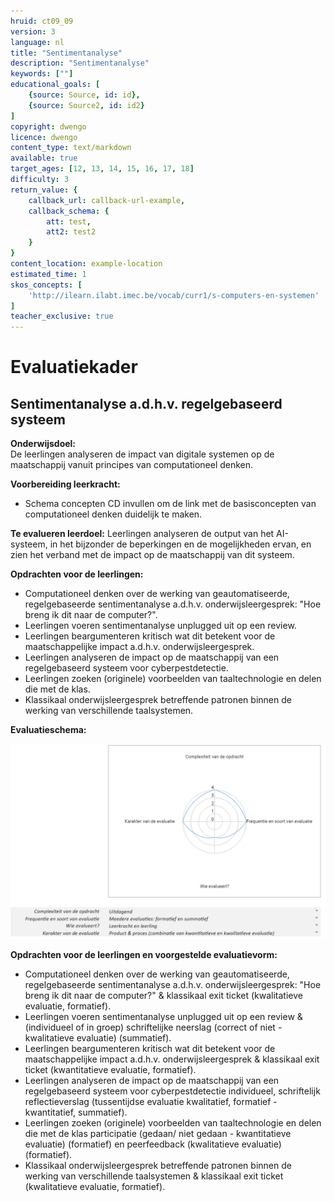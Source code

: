 ```yaml
---
hruid: ct09_09
version: 3
language: nl
title: "Sentimentanalyse"
description: "Sentimentanalyse"
keywords: [""]
educational_goals: [
    {source: Source, id: id}, 
    {source: Source2, id: id2}
]
copyright: dwengo
licence: dwengo
content_type: text/markdown
available: true
target_ages: [12, 13, 14, 15, 16, 17, 18]
difficulty: 3
return_value: {
    callback_url: callback-url-example,
    callback_schema: {
        att: test,
        att2: test2
    }
}
content_location: example-location
estimated_time: 1
skos_concepts: [
    'http://ilearn.ilabt.imec.be/vocab/curr1/s-computers-en-systemen'
]
teacher_exclusive: true
---
```


# Evaluatiekader

## Sentimentanalyse a.d.h.v. regelgebaseerd systeem 

**Onderwijsdoel:**<br>
De leerlingen analyseren de impact van digitale systemen op de maatschappij vanuit principes van computationeel denken.

**Voorbereiding leerkracht:** 
- Schema concepten CD invullen om de link met de basisconcepten van computationeel denken duidelijk te maken.

**Te evalueren leerdoel:** Leerlingen analyseren de output van het AI-systeem, in het bijzonder de beperkingen en de mogelijkheden ervan, en zien het verband met de impact op de maatschappij van dit systeem. 

**Opdrachten voor de leerlingen:**
- Computationeel denken over de werking van geautomatiseerde, regelgebaseerde sentimentanalyse a.d.h.v. onderwijsleergesprek: "Hoe breng ik dit naar de computer?".
- Leerlingen voeren sentimentanalyse unplugged uit op een review.
- Leerlingen beargumenteren kritisch wat dit betekent voor de maatschappelijke impact a.d.h.v. onderwijsleergesprek.
- Leerlingen analyseren de impact op de maatschappij van een regelgebaseerd systeem voor cyberpestdetectie.
- Leerlingen zoeken (originele) voorbeelden van taaltechnologie en delen die met de klas.
- Klassikaal onderwijsleergesprek betreffende patronen binnen de werking van verschillende taalsystemen.

**Evaluatieschema:**

![spindiagranm sentimentanalyse](embed/spinsentiment.png)

**Opdrachten voor de leerlingen en voorgestelde evaluatievorm:**
- Computationeel denken over de werking van geautomatiseerde, regelgebaseerde sentimentanalyse a.d.h.v. onderwijsleergesprek: "Hoe breng ik dit naar de computer?" & klassikaal exit ticket (kwalitatieve evaluatie, formatief).
- Leerlingen voeren sentimentanalyse unplugged uit op een review & (individueel of in groep) schriftelijke neerslag (correct of niet - kwalitatieve evaluatie) (summatief).
- Leerlingen beargumenteren kritisch wat dit betekent voor de maatschappelijke impact a.d.h.v. onderwijsleergesprek & klassikaal exit ticket (kwantitatieve evaluatie, formatief).
- Leerlingen analyseren de impact op de maatschappij van een regelgebaseerd systeem voor cyberpestdetectie individueel, schriftelijk reflectieverslag (tussentijdse evaluatie kwalitatief, formatief - kwantitatief, summatief).
- Leerlingen zoeken (originele) voorbeelden van taaltechnologie en delen die met de klas participatie (gedaan/ niet gedaan - kwantitatieve evaluatie) (formatief) en peerfeedback (kwalitatieve evaluatie) (formatief).
- Klassikaal onderwijsleergesprek betreffende patronen binnen de werking van verschillende taalsystemen & klassikaal exit ticket (kwalitatieve evaluatie, formatief).
